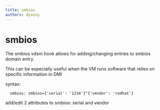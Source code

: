 ```yaml
---
title: smbios
authors: dyasny
---
```


# smbios

The smbios vdsm hook allows for adding/changing entries to smbios domain entry.

This can be especially useful when the VM runs software that relies on specific information in DMI

syntax:

      smbios: smbios={'serial': '1234'}^{'vendor': 'redhat'}

add/edit 2 attributes to smbios: serial and vendor

